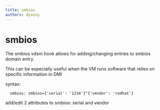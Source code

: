 ```yaml
---
title: smbios
authors: dyasny
---
```


# smbios

The smbios vdsm hook allows for adding/changing entries to smbios domain entry.

This can be especially useful when the VM runs software that relies on specific information in DMI

syntax:

      smbios: smbios={'serial': '1234'}^{'vendor': 'redhat'}

add/edit 2 attributes to smbios: serial and vendor

